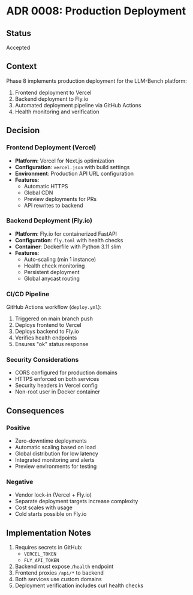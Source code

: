 # ADR 0008: Production Deployment

## Status
Accepted

## Context
Phase 8 implements production deployment for the LLM-Bench platform:
1. Frontend deployment to Vercel
2. Backend deployment to Fly.io
3. Automated deployment pipeline via GitHub Actions
4. Health monitoring and verification

## Decision

### Frontend Deployment (Vercel)
- **Platform**: Vercel for Next.js optimization
- **Configuration**: `vercel.json` with build settings
- **Environment**: Production API URL configuration
- **Features**:
  - Automatic HTTPS
  - Global CDN
  - Preview deployments for PRs
  - API rewrites to backend

### Backend Deployment (Fly.io)
- **Platform**: Fly.io for containerized FastAPI
- **Configuration**: `fly.toml` with health checks
- **Container**: Dockerfile with Python 3.11 slim
- **Features**:
  - Auto-scaling (min 1 instance)
  - Health check monitoring
  - Persistent deployment
  - Global anycast routing

### CI/CD Pipeline
GitHub Actions workflow (`deploy.yml`):
1. Triggered on main branch push
2. Deploys frontend to Vercel
3. Deploys backend to Fly.io
4. Verifies health endpoints
5. Ensures "ok" status response

### Security Considerations
- CORS configured for production domains
- HTTPS enforced on both services
- Security headers in Vercel config
- Non-root user in Docker container

## Consequences

### Positive
- Zero-downtime deployments
- Automatic scaling based on load
- Global distribution for low latency
- Integrated monitoring and alerts
- Preview environments for testing

### Negative
- Vendor lock-in (Vercel + Fly.io)
- Separate deployment targets increase complexity
- Cost scales with usage
- Cold starts possible on Fly.io

## Implementation Notes
1. Requires secrets in GitHub:
   - `VERCEL_TOKEN`
   - `FLY_API_TOKEN`
2. Backend must expose `/health` endpoint
3. Frontend proxies `/api/*` to backend
4. Both services use custom domains
5. Deployment verification includes curl health checks